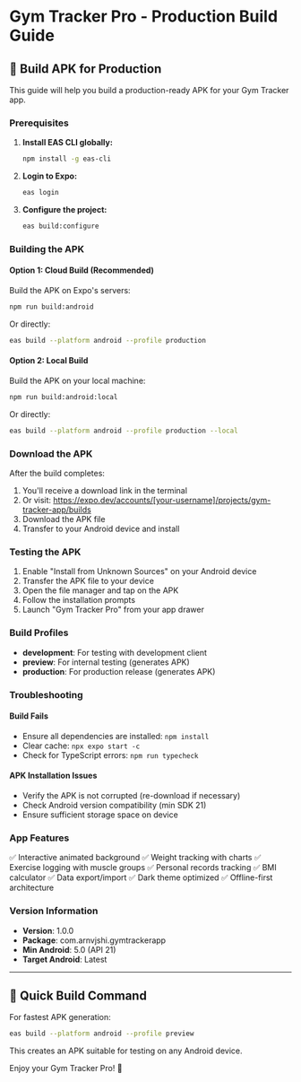 # Gym Tracker Pro - Production Build Guide

## 🚀 Build APK for Production

This guide will help you build a production-ready APK for your Gym Tracker app.

### Prerequisites

1. **Install EAS CLI globally:**
   ```bash
   npm install -g eas-cli
   ```

2. **Login to Expo:**
   ```bash
   eas login
   ```

3. **Configure the project:**
   ```bash
   eas build:configure
   ```

### Building the APK

#### Option 1: Cloud Build (Recommended)
Build the APK on Expo's servers:

```bash
npm run build:android
```

Or directly:
```bash
eas build --platform android --profile production
```

#### Option 2: Local Build
Build the APK on your local machine:

```bash
npm run build:android:local
```

Or directly:
```bash
eas build --platform android --profile production --local
```

### Download the APK

After the build completes:
1. You'll receive a download link in the terminal
2. Or visit: https://expo.dev/accounts/[your-username]/projects/gym-tracker-app/builds
3. Download the APK file
4. Transfer to your Android device and install

### Testing the APK

1. Enable "Install from Unknown Sources" on your Android device
2. Transfer the APK file to your device
3. Open the file manager and tap on the APK
4. Follow the installation prompts
5. Launch "Gym Tracker Pro" from your app drawer

### Build Profiles

- **development**: For testing with development client
- **preview**: For internal testing (generates APK)
- **production**: For production release (generates APK)

### Troubleshooting

#### Build Fails
- Ensure all dependencies are installed: `npm install`
- Clear cache: `npx expo start -c`
- Check for TypeScript errors: `npm run typecheck`

#### APK Installation Issues
- Verify the APK is not corrupted (re-download if necessary)
- Check Android version compatibility (min SDK 21)
- Ensure sufficient storage space on device

### App Features

✅ Interactive animated background
✅ Weight tracking with charts
✅ Exercise logging with muscle groups
✅ Personal records tracking
✅ BMI calculator
✅ Data export/import
✅ Dark theme optimized
✅ Offline-first architecture

### Version Information

- **Version**: 1.0.0
- **Package**: com.arnvjshi.gymtrackerapp
- **Min Android**: 5.0 (API 21)
- **Target Android**: Latest

---

## 📱 Quick Build Command

For fastest APK generation:

```bash
eas build --platform android --profile preview
```

This creates an APK suitable for testing on any Android device.

Enjoy your Gym Tracker Pro! 💪
